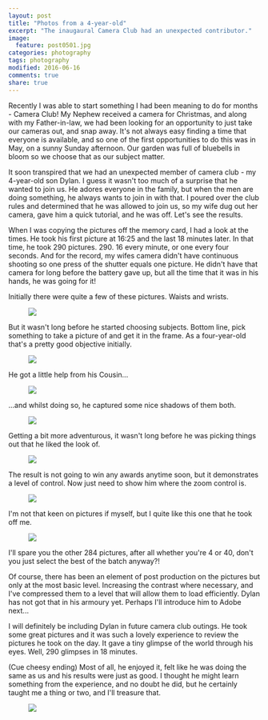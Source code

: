 ```yaml
---
layout: post
title: "Photos from a 4-year-old"
excerpt: "The inaugaural Camera Club had an unexpected contributor."
image: 
  feature: post0501.jpg
categories: photography
tags: photography
modified: 2016-06-16
comments: true
share: true
---
```


Recently I was able to start something I had been meaning to do for months - Camera Club! My Nephew received a camera for Christmas, and along with my Father-in-law, we had been looking for an opportunity to just take our cameras out, and snap away. It's not always easy finding a time that everyone is available, and so one of the first opportunities to do this was in May, on a sunny Sunday afternoon. Our garden was full of bluebells in bloom so we choose that as our subject matter.

It soon transpired that we had an unexpected member of camera club - my 4-year-old son Dylan. I guess it wasn't too much of a surprise that he wanted to join us. He adores everyone in the family, but when the men are doing something, he always wants to join in with that. I poured over the club rules and determined that he was allowed to join us, so my wife dug out her camera, gave him a quick tutorial, and he was off. Let's see the results.

When I was copying the pictures off the memory card, I had a look at the times. He took his first picture at 16:25 and the last 18 minutes later. In that time, he took 290 pictures. 290. 16 every minute, or one every four seconds. And for the record, my wifes camera didn't have continuous shooting so one press of the shutter equals one picture. He didn't have that camera for long before the battery gave up, but all the time that it was in his hands, he was going for it!

Initially there were quite a few of these pictures. Waists and wrists.
<figure>
    <img src="{{ site.url }}/images/post0502.jpg">
</figure>
But it wasn't long before he started choosing subjects. Bottom line, pick something to take a picture of and get it in the frame. As a four-year-old that's a pretty good objective initially.
<figure>
    <img src="{{ site.url }}/images/post0503.jpg">
</figure>
He got a little help from his Cousin...
<figure>
    <img src="{{ site.url }}/images/post0504.jpg">
</figure>
...and whilst doing so, he captured some nice shadows of them both.
<figure>
    <img src="{{ site.url }}/images/post0505.jpg">
</figure>
Getting a bit more adventurous, it wasn't long before he was picking things out that he liked the look of.
<figure>
    <img src="{{ site.url }}/images/post0506.jpg">
</figure>
The result is not going to win any awards anytime soon, but it demonstrates a level of control. Now just need to show him where the zoom control is.
<figure>
    <img src="{{ site.url }}/images/post0507.jpg">
</figure>
I'm not that keen on pictures if myself, but I quite like this one that he took off me.
<figure>
    <img src="{{ site.url }}/images/post0508.jpg">
</figure>

I'll spare you the other 284 pictures, after all whether you're 4 or 40, don't you just select the best of the batch anyway?! 

Of course, there has been an element of post production on the pictures but only at the most basic level. Increasing the contrast where necessary, and I've compressed them to a level that will allow them to load efficiently. Dylan has not got that in his armoury yet. Perhaps I'll introduce him to Adobe next...

I will definitely be including Dylan in future camera club outings. He took some great pictures and it was such a lovely experience to review the pictures he took on the day. It gave a tiny glimpse of the world through his eyes. Well, 290 glimpses in 18 minutes. 

(Cue cheesy ending) Most of all, he enjoyed it, felt like he was doing the same as us and his results were just as good. I thought he might learn something from the experience, and no doubt he did, but he certainly taught me a thing or two, and I'll treasure that.
<figure>
    <img src="{{ site.url }}/images/post0509.jpg">
</figure>

